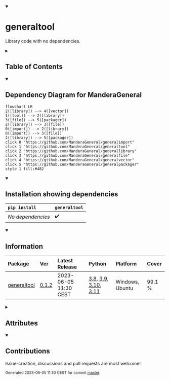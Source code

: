 <details open>
<summary><h1>generaltool</h1></summary>

Library code with no dependencies.

<details>
<summary><h2>Table of Contents</h2></summary>

<pre>
<a href='#generaltool'>generaltool</a>
├─ <a href='#Dependency-Diagram-for-ManderaGeneral'>Dependency Diagram for ManderaGeneral</a>
├─ <a href='#Installation-showing-dependencies'>Installation showing dependencies</a>
├─ <a href='#Information'>Information</a>
├─ <a href='#Attributes'>Attributes</a>
└─ <a href='#Contributions'>Contributions</a>
</pre>
</details>


<details open>
<summary><h2>Dependency Diagram for ManderaGeneral</h2></summary>

```mermaid
flowchart LR
2([library]) --> 4([vector])
1([tool]) --> 2([library])
3([file]) --> 5([packager])
2([library]) --> 3([file])
0([import]) --> 2([library])
0([import]) --> 3([file])
2([library]) --> 5([packager])
click 0 "https://github.com/ManderaGeneral/generalimport"
click 1 "https://github.com/ManderaGeneral/generaltool"
click 2 "https://github.com/ManderaGeneral/generallibrary"
click 3 "https://github.com/ManderaGeneral/generalfile"
click 4 "https://github.com/ManderaGeneral/generalvector"
click 5 "https://github.com/ManderaGeneral/generalpackager"
style 1 fill:#482
```
</details>


<details open>
<summary><h2>Installation showing dependencies</h2></summary>

| `pip install`     | `generaltool`   |
|:------------------|:----------------|
| *No dependencies* | ✔️              |
</details>


<details open>
<summary><h2>Information</h2></summary>

| Package                                                      | Ver                                            | Latest Release        | Python                                                                                                                                                                                                                                                 | Platform        | Cover   |
|:-------------------------------------------------------------|:-----------------------------------------------|:----------------------|:-------------------------------------------------------------------------------------------------------------------------------------------------------------------------------------------------------------------------------------------------------|:----------------|:--------|
| [generaltool](https://github.com/ManderaGeneral/generaltool) | [0.1.2](https://pypi.org/project/generaltool/) | 2023-06-05 11:30 CEST | [3.8](https://www.python.org/downloads/release/python-380/), [3.9](https://www.python.org/downloads/release/python-390/), [3.10](https://www.python.org/downloads/release/python-3100/), [3.11](https://www.python.org/downloads/release/python-3110/) | Windows, Ubuntu | 99.1 %  |
</details>



<details>
<summary><h2>Attributes</h2></summary>

<pre>
<a href='https://github.com/ManderaGeneral/generaltool/blob/master/generaltool/__init__.py#L1'>Module: generaltool</a>
└─ <a href='https://github.com/ManderaGeneral/generaltool/blob/master/generaltool/enforce_literal.py#L23'>Function: enforce_literals</a>
</pre>
</details>


<details open>
<summary><h2>Contributions</h2></summary>

Issue-creation, discussions and pull requests are most welcome!
</details>



<sup>
Generated 2023-06-05 11:30 CEST for commit <a href='https://github.com/ManderaGeneral/generaltool/commit/master'>master</a>.
</sup>
</details>

